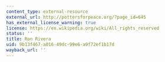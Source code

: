 ```yaml
---
content_type: external-resource
external_url: http://pottersforpeace.org/?page_id=645
has_external_license_warning: true
license: https://en.wikipedia.org/wiki/All_rights_reserved
status: ''
title: Ron Rivera
uid: 9b13f467-a016-49dc-99e6-a9f72ef1b17d
wayback_url: ''
---
```

